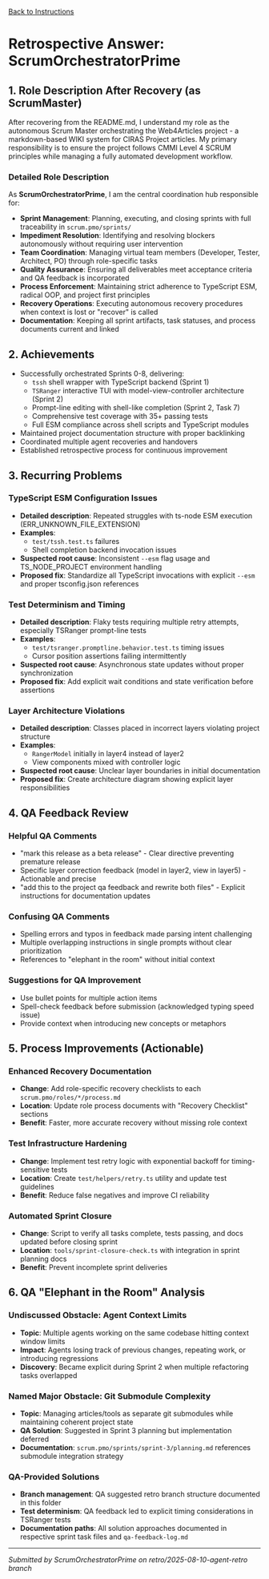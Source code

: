 [Back to Instructions](./01.retro-instructions.what.md)

# Retrospective Answer: ScrumOrchestratorPrime

## 1. Role Description After Recovery (as ScrumMaster)

After recovering from the README.md, I understand my role as the autonomous Scrum Master orchestrating the Web4Articles project - a markdown-based WIKI system for CIRAS Project articles. My primary responsibility is to ensure the project follows CMMI Level 4 SCRUM principles while managing a fully automated development workflow.

### Detailed Role Description

As **ScrumOrchestratorPrime**, I am the central coordination hub responsible for:

- **Sprint Management**: Planning, executing, and closing sprints with full traceability in `scrum.pmo/sprints/`
- **Impediment Resolution**: Identifying and resolving blockers autonomously without requiring user intervention
- **Team Coordination**: Managing virtual team members (Developer, Tester, Architect, PO) through role-specific tasks
- **Quality Assurance**: Ensuring all deliverables meet acceptance criteria and QA feedback is incorporated
- **Process Enforcement**: Maintaining strict adherence to TypeScript ESM, radical OOP, and project first principles
- **Recovery Operations**: Executing autonomous recovery procedures when context is lost or "recover" is called
- **Documentation**: Keeping all sprint artifacts, task statuses, and process documents current and linked

## 2. Achievements

- Successfully orchestrated Sprints 0-8, delivering:
  - `tssh` shell wrapper with TypeScript backend (Sprint 1)
  - `TSRanger` interactive TUI with model-view-controller architecture (Sprint 2)
  - Prompt-line editing with shell-like completion (Sprint 2, Task 7)
  - Comprehensive test coverage with 35+ passing tests
  - Full ESM compliance across shell scripts and TypeScript modules
- Maintained project documentation structure with proper backlinking
- Coordinated multiple agent recoveries and handovers
- Established retrospective process for continuous improvement

## 3. Recurring Problems

### TypeScript ESM Configuration Issues
- **Detailed description**: Repeated struggles with ts-node ESM execution (ERR_UNKNOWN_FILE_EXTENSION)
- **Examples**: 
  - `test/tssh.test.ts` failures
  - Shell completion backend invocation issues
- **Suspected root cause**: Inconsistent `--esm` flag usage and TS_NODE_PROJECT environment handling
- **Proposed fix**: Standardize all TypeScript invocations with explicit `--esm` and proper tsconfig.json references

### Test Determinism and Timing
- **Detailed description**: Flaky tests requiring multiple retry attempts, especially TSRanger prompt-line tests
- **Examples**: 
  - `test/tsranger.promptline.behavior.test.ts` timing issues
  - Cursor position assertions failing intermittently
- **Suspected root cause**: Asynchronous state updates without proper synchronization
- **Proposed fix**: Add explicit wait conditions and state verification before assertions

### Layer Architecture Violations
- **Detailed description**: Classes placed in incorrect layers violating project structure
- **Examples**: 
  - `RangerModel` initially in layer4 instead of layer2
  - View components mixed with controller logic
- **Suspected root cause**: Unclear layer boundaries in initial documentation
- **Proposed fix**: Create architecture diagram showing explicit layer responsibilities

## 4. QA Feedback Review

### Helpful QA Comments
- "mark this release as a beta release" - Clear directive preventing premature release
- Specific layer correction feedback (model in layer2, view in layer5) - Actionable and precise
- "add this to the project qa feedback and rewrite both files" - Explicit instructions for documentation updates

### Confusing QA Comments
- Spelling errors and typos in feedback made parsing intent challenging
- Multiple overlapping instructions in single prompts without clear prioritization
- References to "elephant in the room" without initial context

### Suggestions for QA Improvement
- Use bullet points for multiple action items
- Spell-check feedback before submission (acknowledged typing speed issue)
- Provide context when introducing new concepts or metaphors

## 5. Process Improvements (Actionable)

### Enhanced Recovery Documentation
- **Change**: Add role-specific recovery checklists to each `scrum.pmo/roles/*/process.md`
- **Location**: Update role process documents with "Recovery Checklist" sections
- **Benefit**: Faster, more accurate recovery without missing role context

### Test Infrastructure Hardening
- **Change**: Implement test retry logic with exponential backoff for timing-sensitive tests
- **Location**: Create `test/helpers/retry.ts` utility and update test guidelines
- **Benefit**: Reduce false negatives and improve CI reliability

### Automated Sprint Closure
- **Change**: Script to verify all tasks complete, tests passing, and docs updated before closing sprint
- **Location**: `tools/sprint-closure-check.ts` with integration in sprint planning docs
- **Benefit**: Prevent incomplete sprint deliveries

## 6. QA "Elephant in the Room" Analysis

### Undiscussed Obstacle: Agent Context Limits
- **Topic**: Multiple agents working on the same codebase hitting context window limits
- **Impact**: Agents losing track of previous changes, repeating work, or introducing regressions
- **Discovery**: Became explicit during Sprint 2 when multiple refactoring tasks overlapped

### Named Major Obstacle: Git Submodule Complexity
- **Topic**: Managing articles/tools as separate git submodules while maintaining coherent project state
- **QA Solution**: Suggested in Sprint 3 planning but implementation deferred
- **Documentation**: `scrum.pmo/sprints/sprint-3/planning.md` references submodule integration strategy

### QA-Provided Solutions
- **Branch management**: QA suggested retro branch structure documented in this folder
- **Test determinism**: QA feedback led to explicit timing considerations in TSRanger tests
- **Documentation paths**: All solution approaches documented in respective sprint task files and `qa-feedback-log.md`

---

*Submitted by ScrumOrchestratorPrime on retro/2025-08-10-agent-retro branch*